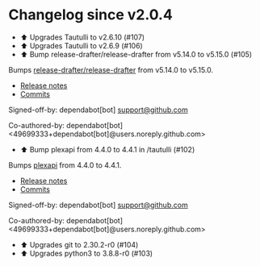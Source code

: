 # Changelog since v2.0.4
- ⬆️ Upgrades Tautulli to v2.6.10 (#107) 
- ⬆️ Upgrades Tautulli to v2.6.9 (#106) 
- ⬆️ Bump release-drafter/release-drafter from v5.14.0 to v5.15.0 (#105)

Bumps [release-drafter/release-drafter](https://github.com/release-drafter/release-drafter) from v5.14.0 to v5.15.0.
- [Release notes](https://github.com/release-drafter/release-drafter/releases)
- [Commits](https://github.com/release-drafter/release-drafter/compare/v5.14.0...fe52e97d262833ae07d05efaf1a239df3f1b5cd4)

Signed-off-by: dependabot[bot] <support@github.com>

Co-authored-by: dependabot[bot] <49699333+dependabot[bot]@users.noreply.github.com> 
- ⬆️ Bump plexapi from 4.4.0 to 4.4.1 in /tautulli (#102)

Bumps [plexapi](https://github.com/pkkid/python-plexapi) from 4.4.0 to 4.4.1.
- [Release notes](https://github.com/pkkid/python-plexapi/releases)
- [Commits](https://github.com/pkkid/python-plexapi/compare/4.4.0...4.4.1)

Signed-off-by: dependabot[bot] <support@github.com>

Co-authored-by: dependabot[bot] <49699333+dependabot[bot]@users.noreply.github.com> 
- ⬆️ Upgrades git to 2.30.2-r0 (#104) 
- ⬆️ Upgrades python3 to 3.8.8-r0 (#103) 
